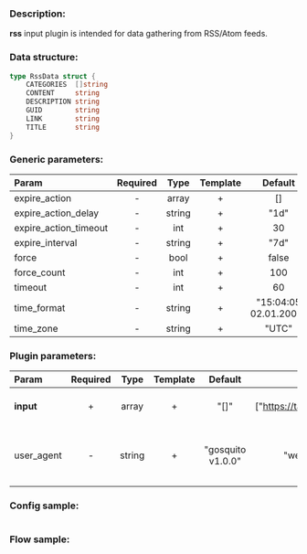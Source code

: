 ### Description:

**rss** input plugin is intended for data gathering from RSS/Atom feeds.

### Data structure:

```go
type RssData struct {
	CATEGORIES  []string
	CONTENT     string
	DESCRIPTION string
	GUID        string
	LINK        string
	TITLE       string
}
```

### Generic parameters:

| Param                 | Required |  Type  | Template |        Default        |
|:----------------------|:--------:|:------:|:--------:|:---------------------:|
| expire_action         |    -     | array  |    +     |          []           |
| expire_action_delay   |    -     | string |    +     |         "1d"          |
| expire_action_timeout |    -     |  int   |    +     |          30           |
| expire_interval       |    -     | string |    +     |         "7d"          |
| force                 |    -     |  bool  |    +     |         false         |
| force_count           |    -     |  int   |    +     |          100          |
| timeout               |    -     |  int   |    +     |          60           |
| time_format           |    -     | string |    +     | "15:04:05 02.01.2006" |
| time_zone             |    -     | string |    +     |         "UTC"         |


### Plugin parameters:

| Param      | Required |  Type  | Template |      Default      |            Example             | Description                        |
|:-----------|:--------:|:------:|:--------:|:-----------------:|:------------------------------:|:-----------------------------------|
| **input**  |    +     | array  |    +     |       "[]"        | ["https://tass.ru/rss/v2.xml"] | List of RSS/Atom feeds.            |
| user_agent |    -     | string |    +     | "gosquito v1.0.0" |         "webchela 1.0"         | Custom User-Agent for feed access. |


### Config sample:

```toml

```

### Flow sample:

```yaml
```

